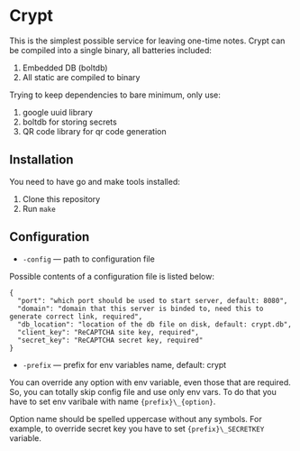 # Crypt

This is the simplest possible service for leaving one-time notes.
Crypt can be compiled into a single binary, all batteries included:

1. Embedded DB (boltdb)
2. All static are compiled to binary

Trying to keep dependencies to bare minimum, only use:

1. google uuid library
2. boltdb for storing secrets
3. QR code library for qr code generation

## Installation

You need to have go and make tools installed:

1. Clone this repository
2. Run `make`

## Configuration

- `-config` — path to configuration file

Possible contents of a configuration file is listed below:

```
{
  "port": "which port should be used to start server, default: 8080",
  "domain": "domain that this server is binded to, need this to generate correct link, required",
  "db_location": "location of the db file on disk, default: crypt.db",
  "client_key": "ReCAPTCHA site key, required",
  "secret_key": "ReCAPTCHA secret key, required"
}
```

- `-prefix` — prefix for env variables name, default: crypt

You can override any option with env variable, even those that are required. So, you can totally skip config file and use only env vars.
To do that you have to set env varibale with name `{prefix}\_{option}`.

Option name should be spelled uppercase without any symbols.
For example, to override secret key you have to set `{prefix}\_SECRETKEY` variable.
